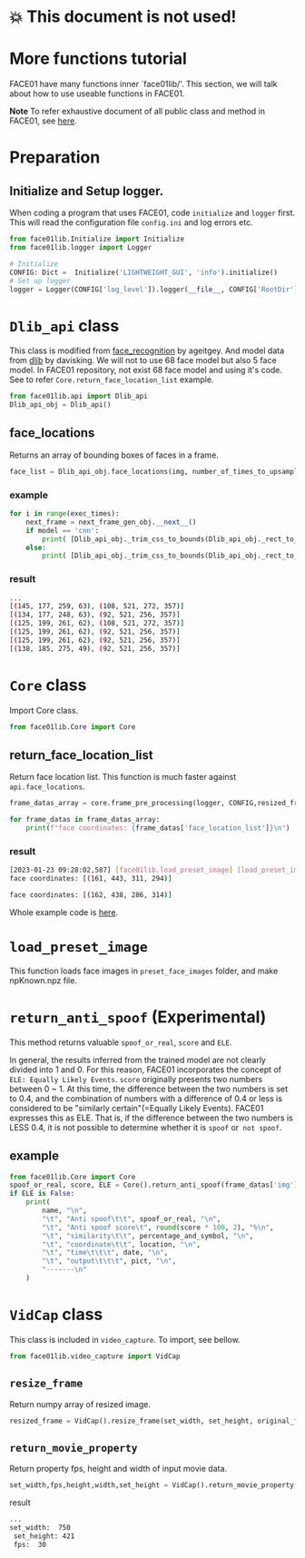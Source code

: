 # 💥 This document is not used!

# More functions tutorial
FACE01 have many functions inner `face01lib/'.
This section, we will talk about how to use useable functions in FACE01.

**Note**
To refer exhaustive document of all public class and method in FACE01, see [here](https://ykesamaru.github.io/FACE01_SAMPLE/index.html).

# Preparation
## Initialize and Setup logger.
When coding a program that uses FACE01, code `initialize` and `logger` first.
This will read the configuration file `config.ini` and log errors etc.
```python
from face01lib.Initialize import Initialize
from face01lib.logger import Logger

# Initialize
CONFIG: Dict =  Initialize('LIGHTWEIGHT_GUI', 'info').initialize()
# Set up logger
logger = Logger(CONFIG['log_level']).logger(__file__, CONFIG['RootDir'])
```

# `Dlib_api` class
This class is modified from [face_recognition](https://github.com/ageitgey/face_recognition) by ageitgey. And model data from [dlib](https://github.com/davisking/dlib) by davisking. We will not to use 68 face model but also 5 face model. In FACE01 repository, not exist 68 face model and using it's code.
See to refer `Core.return_face_location_list` example.
```python
from face01lib.api import Dlib_api
Dlib_api_obj = Dlib_api()
```
## face_locations
Returns an array of bounding boxes of faces in a frame.
```python
face_list = Dlib_api_obj.face_locations(img, number_of_times_to_upsample, model)
```
### example
```python
for i in range(exec_times):
    next_frame = next_frame_gen_obj.__next__()
    if model == 'cnn':
        print( [Dlib_api_obj._trim_css_to_bounds(Dlib_api_obj._rect_to_css(face.rect), next_frame.shape) for face in Dlib_api_obj._raw_face_locations(next_frame, number_of_times_to_upsample, model)])
    else:
        print( [Dlib_api_obj._trim_css_to_bounds(Dlib_api_obj._rect_to_css(face), next_frame.shape) for face in Dlib_api_obj._raw_face_locations(next_frame, number_of_times_to_upsample, model)])
```
### result
```bash
...
[(145, 177, 259, 63), (108, 521, 272, 357)]
[(134, 177, 248, 63), (92, 521, 256, 357)]
[(125, 199, 261, 62), (108, 521, 272, 357)]
[(125, 199, 261, 62), (92, 521, 256, 357)]
[(125, 199, 261, 62), (92, 521, 256, 357)]
[(138, 185, 275, 49), (92, 521, 256, 357)]
```

# `Core` class
Import Core class.
```python
from face01lib.Core import Core
```
## return_face_location_list
Return face location list. This function is much faster against `api.face_locations`.
```python
frame_datas_array = core.frame_pre_processing(logger, CONFIG,resized_frame)

for frame_datas in frame_datas_array:
    print(f"face coordinates: {frame_datas['face_location_list']}\n")
```
### result
```bash
[2023-01-23 09:28:02,587] [face01lib.load_preset_image] [load_preset_image.py] [INFO] Loading npKnown.npz
face coordinates: [(161, 443, 311, 294)]

face coordinates: [(162, 438, 286, 314)]
```
Whole example code is [here](../../example/face_coordinates.py).

# `load_preset_image`
This function loads face images in `preset_face_images` folder, and make npKnown.npz file.


# `return_anti_spoof` (Experimental)
This method returns valuable `spoof_or_real`, `score` and `ELE`.

In general, the results inferred from the trained model are not clearly divided into 1 and 0. For this reason, FACE01 incorporates the concept of `ELE: Equally Likely Events`. `score` originally presents two numbers between 0 ~ 1. At this time, the difference between the two numbers is set to 0.4, and the combination of numbers with a difference of 0.4 or less is considered to be "similarly certain"(=Equally Likely Events). FACE01 expresses this as ELE. That is, if the difference between the two numbers is LESS 0.4, it is not possible to determine whether it is `spoof` or` not spoof`.
## example
```python
from face01lib.Core import Core
spoof_or_real, score, ELE = Core().return_anti_spoof(frame_datas['img'], person_data["location"])
if ELE is False:
    print(
        name, "\n",
        "\t", "Anti spoof\t\t", spoof_or_real, "\n",
        "\t", "Anti spoof score\t", round(score * 100, 2), "%\n",
        "\t", "similarity\t\t", percentage_and_symbol, "\n",
        "\t", "coordinate\t\t", location, "\n",
        "\t", "time\t\t\t", date, "\n",
        "\t", "output\t\t\t", pict, "\n",
        "-------\n"
    )
```


# `VidCap` class
This class is included in `video_capture`.
To import, see bellow.
```python
from face01lib.video_capture import VidCap
```

## `resize_frame`
Return numpy array of resized image.
```python
resized_frame = VidCap().resize_frame(set_width, set_height, original_frame)
```


## `return_movie_property`
Return property fps, height and width of input movie data.
```python
set_width,fps,height,width,set_height = VidCap().return_movie_property(set_width, vcap)
```
result
```bash
...
set_width:  750
 set_height: 421
 fps:  30
```